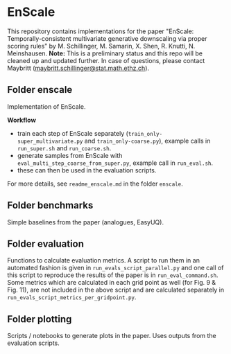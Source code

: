 # EnScale

This repository contains implementations for the paper "EnScale: Temporally-consistent multivariate generative downscaling via proper scoring rules" by M. Schillinger, M. Samarin, X. Shen, R. Knutti, N. Meinshausen. 
**Note:** This is a preliminary status and this repo will be cleaned up and updated further. In case of questions, please contact Maybritt (maybritt.schillinger@stat.math.ethz.ch).

## Folder enscale

Implementation of EnScale.

**Workflow**
- train each step of EnScale separately (`train_only-super_multivariate.py` and `train_only-coarse.py`), example calls in `run_super.sh` and `run_coarse.sh`.
- generate samples from EnScale with `eval_multi_step_coarse_from_super.py`, example call in `run_eval.sh`.
- these can then be used in the evaluation scripts.

For more details, see `readme_enscale.md` in the folder `enscale`.

## Folder benchmarks

Simple baselines from the paper (analogues, EasyUQ).

## Folder evaluation

Functions to calculate evaluation metrics.
A script to run them in an automated fashion is given in `run_evals_script_parallel.py` and one call of this script to reproduce the results of the paper is in `run_eval_command.sh`.
Some metrics which are calculated in each grid point as well (for Fig. 9 & Fig. 11), are not included in the above script and are calculated separately in `run_evals_script_metrics_per_gridpoint.py`.

## Folder plotting

Scripts / notebooks to generate plots in the paper. Uses outputs from the evaluation scripts.

